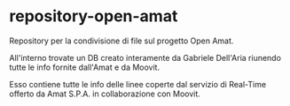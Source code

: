 # repository-open-amat
Repository per la condivisione di file sul progetto Open Amat.

All'interno trovate un DB creato interamente da Gabriele Dell'Aria riunendo tutte le info fornite dall'Amat e da Moovit.

Esso contiene tutte le info delle linee coperte dal servizio di Real-Time offerto da Amat S.P.A. in collaborazione con Moovit.
